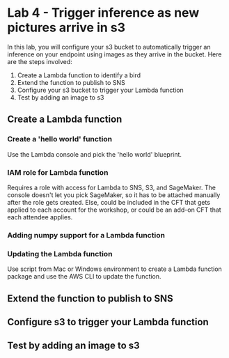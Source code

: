 # Lab 4 - Trigger inference as new pictures arrive in s3

In this lab, you will configure your s3 bucket to automatically trigger an inference on your endpoint using images as they arrive in the bucket.  Here are the steps involved:

1. Create a Lambda function to identify a bird
2. Extend the function to publish to SNS
3. Configure your s3 bucket to trigger your Lambda function
4. Test by adding an image to s3

## Create a Lambda function

### Create a 'hello world' function

Use the Lambda console and pick the 'hello world' blueprint.

### IAM role for Lambda function

Requires a role with access for Lambda to SNS, S3, and SageMaker.  The console doesn't let you pick SageMaker, so it has to be attached manually after the role gets created.  Else, could be included in the CFT that gets applied to each account for the workshop, or could be an add-on CFT that each attendee applies.

### Adding numpy support for a Lambda function

### Updating the Lambda function

Use script from Mac or Windows environment to create a Lambda function package and use the AWS CLI to update the function.

## Extend the function to publish to SNS

## Configure s3 to trigger your Lambda function

## Test by adding an image to s3
